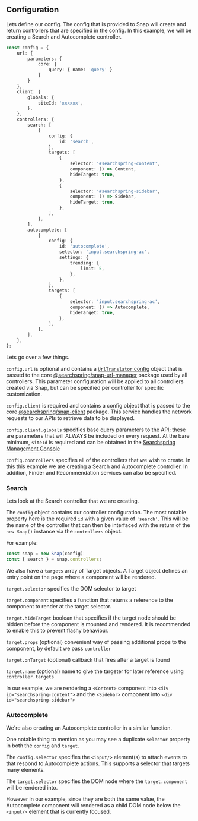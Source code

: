 ## Configuration

Lets define our config. The config that is provided to Snap will create and return controllers that are specified in the config. In this example, we will be creating a Search and Autocomplete controller.

```typescript
const config = {
	url: {
		parameters: {
			core: {
				query: { name: 'query' }
			}
		}
	},
	client: {
		globals: {
			siteId: 'xxxxxx',
		},
	},
	controllers: {
		search: [
			{
				config: {
					id: 'search',
				},
				targets: [
					{
						selector: '#searchspring-content',
						component: () => Content,
						hideTarget: true,
					},
					{
						selector: '#searchspring-sidebar',
						component: () => Sidebar,
						hideTarget: true,
					},
				],
			},
		],
		autocomplete: [
			{
				config: {
					id: 'autocomplete',
					selector: 'input.searchspring-ac',
					settings: {
						trending: {
							limit: 5,
						},
					},
				},
				targets: [
					{
						selector: 'input.searchspring-ac',
						component: () => Autocomplete,
						hideTarget: true,
					},
				],
			},
		],
	},
};
```

Lets go over a few things.

`config.url` is optional and contains a [`UrlTranslator` config](https://github.com/searchspring/snap/tree/main/packages/snap-url-manager/src/Translators/Url) object that is passed to the core [@searchspring/snap-url-manager](https://github.com/searchspring/snap/tree/main/packages/snap-url-manager) package used by all controllers. This parameter configuration will be applied to all controllers created via Snap, but can be specified per controller for specific customization.

`config.client` is required and contains a config object that is passed to the core [@searchspring/snap-client](https://github.com/searchspring/snap/tree/main/packages/snap-client) package. This service handles the network requests to our APIs to retrieve data to be displayed.

`config.client.globals` specifies base query parameters to the API; these are parameters that will ALWAYS be included on every request. At the bare minimum, `siteId` is required and can be obtained in the [Searchspring Management Console](https://manage.searchspring.net/)

`config.controllers` specifies all of the controllers that we wish to create. In this this example we are creating a Search and Autocomplete controller. In addition, Finder and Recommendation services can also be specified.

### Search

Lets look at the Search controller that we are creating.

The `config` object contains our controller configuration. The most notable property here is the required `id` with a given value of `'search'`. This will be the name of the controller that can then be interfaced with the return of the `new Snap()` instance via the `controllers` object. 

For example:

```typescript
const snap = new Snap(config)
const { search } = snap.controllers;
```

We also have a `targets` array of Target objects. A Target object defines an entry point on the page where a component will be rendered. 

`target.selector` specifies the DOM selector to target

`target.component` specifies a function that returns a reference to the component to render at the target selector. 

`target.hideTarget` boolean that specifies if the target node should be hidden before the component is mounted and rendered. It is recommended to enable this to prevent flashy behaviour. 

`target.props` (optional) convenient way of passing additional props to the component, by default we pass `controller`

`target.onTarget` (optional) callback that fires after a target is found

`target.name` (optional) name to give the targeter for later reference using `controller.targets`

In our example, we are rendering a `<Content>` component into `<div id="searchspring-content">` and the `<Sidebar>` component into `<div id="searchspring-sidebar">`



### Autocomplete

We're also creating an Autocomplete controller in a similar function.

One notable thing to mention as you may see a duplicate `selector` property in both the `config` and `target`.

The `config.selector` specifies the `<input/>` element(s) to attach events to that respond to Autocomplete actions. This supports a selector that targets many elements. 

The `target.selector` specifies the DOM node where the `target.component` will be rendered into.

However in our example, since they are both the same value, the Autocomplete component will rendered as a child DOM node below the `<input/>` element that is currently focused. 

